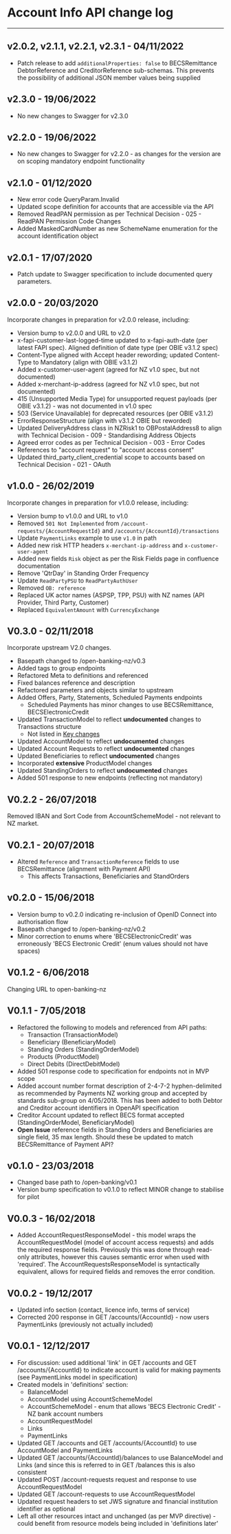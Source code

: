 # Account Info API change log

---

## v2.0.2, v2.1.1, v2.2.1, v2.3.1 - 04/11/2022

- Patch release to add `additionalProperties: false` to BECSRemittance DebtorReference and CreditorReference sub-schemas.  This prevents the possibility of additional JSON member values being supplied

## v2.3.0 - 19/06/2022

- No new changes to Swagger for v2.3.0

## v2.2.0 - 19/06/2022

- No new changes to Swagger for v2.2.0 - as changes for the version are on scoping mandatory endpoint functionality

## v2.1.0 - 01/12/2020

- New error code QueryParam.Invalid
- Updated scope definition for accounts that are accessible via the API
- Removed ReadPAN permission as per Technical Decision - 025 - ReadPAN Permission Code Changes
- Added MaskedCardNumber as new SchemeName enumeration for the account identification object

## v2.0.1 - 17/07/2020

- Patch update to Swagger specification to include documented query parameters.

## v2.0.0 - 20/03/2020

Incorporate changes in preparation for v2.0.0 release, including:

- Version bump to v2.0.0 and URL to v2.0
- x-fapi-customer-last-logged-time updated to x-fapi-auth-date (per latest FAPI spec). Aligned definition of date type (per OBIE v3.1.2 spec)
- Content-Type aligned with Accept header rewording; updated Content-Type to Mandatory (align with OBIE v3.1.2)
- Added x-customer-user-agent (agreed for NZ v1.0 spec, but not documented)
- Added x-merchant-ip-address (agreed for NZ v1.0 spec, but not documented)
- 415 (Unsupported Media Type) for unsupported request payloads (per OBIE v3.1.2) - was not documented in v1.0 spec
- 503 (Service Unavailable) for deprecated resources (per OBIE v3.1.2)
- ErrorResponseStructure (align with v3.1.2 OBIE but reworded)
- Updated DeliveryAddress class in NZRisk1 to OBPostalAddress8 to align with Technical Decision - 009 - Standardising Address Objects
- Agreed error codes as per Technical Decision - 003 - Error Codes
- References to "account request" to "account access consent"
- Updated third_party_client_credential scope to accounts based on Technical Decision - 021 - OAuth

## v1.0.0 - 26/02/2019

Incorporate changes in preparation for v1.0.0 release, including:

- Version bump to v1.0.0 and URL to v1.0
- Removed `501 Not Implemented` from `/account-requests/{AccountRequestId}` and `/accounts/{AccountId}/transactions`
- Update `PaymentLinks` example to use `v1.0` in path
- Added new risk HTTP headers `x-merchant-ip-address` and `x-customer-user-agent`
- Added new fields `Risk` object as per the Risk Fields page in confluence documentation
- Remove 'QtrDay' in Standing Order Frequency
- Update `ReadPartyPSU` to `ReadPartyAuthUser`
- Removed `OB: reference`
- Replaced UK actor names (ASPSP, TPP, PSU) with NZ names (API Provider, Third Party, Customer)
- Replaced `EquivalentAmount` with `CurrencyExchange`

## V0.3.0 - 02/11/2018

Incorporate upstream V2.0 changes.

- Basepath changed to /open-banking-nz/v0.3
- Added tags to group endpoints
- Refactored Meta to definitions and referenced
- Fixed balances reference and description
- Refactored parameters and objects similar to upstream
- Added Offers, Party, Statements, Scheduled Payments endpoints
  - Scheduled Payments has minor changes to use BECSRemittance, BECSElectronicCredit
- Updated TransactionModel to reflect **undocumented** changes to Transactions structure
  - Not listed in [Key changes](https://openbanking.atlassian.net/wiki/spaces/DZ/pages/127009221/Read+Write+Data+API+Specification+-+v2.0.0)
- Updated AccountModel to reflect **undocumented** changes
- Updated Account Requests to reflect **undocumented** changes
- Updated Beneficiaries to reflect **undocumented** changes
- Incorporated **extensive** ProductModel changes
- Updated StandingOrders to reflect **undocumented** changes
- Added 501 response to new endpoints (reflecting not mandatory)

## V0.2.2 - 26/07/2018

Removed IBAN and Sort Code from AccountSchemeModel - not relevant to NZ market.

## V0.2.1 - 20/07/2018

- Altered `Reference` and `TransactionReference` fields to use BECSRemittance (alignment with Payment API)
  - This affects Transactions, Beneficiaries and StandOrders

## v0.2.0 - 15/06/2018

- Version bump to v0.2.0 indicating re-inclusion of OpenID Connect into authorisation flow
- Basepath changed to /open-banking-nz/v0.2
- Minor correction to enums where 'BECSElectronicCredit' was erroneously 'BECS Electronic Credit' (enum values should not have spaces)

## V0.1.2 - 6/06/2018

Changing URL to open-banking-nz

## V0.1.1 - 7/05/2018

- Refactored the following to models and referenced from API paths:
  - Transaction (TransactionModel)
  - Beneficiary (BeneficiaryModel)
  - Standing Orders (StandingOrderModel)
  - Products (ProductModel)
  - Direct Debits (DirectDebitModel)
- Added 501 response code to specification for endpoints not in MVP scope
- Added account number format description of 2-4-7-2 hyphen-delimited as recommended by Payments NZ working group and accepted by standards sub-group on 4/05/2018. This has been added to both Debtor and Creditor account identifiers in OpenAPI specification
- Creditor Account updated to reflect BECS format accepted (StandingOrderModel, BeneficiaryModel)
- **Open Issue** reference fields in Standing Orders and Beneficiaries are single field, 35 max length. Should these be updated to match BECSRemittance of Payment API?

## v0.1.0 - 23/03/2018

- Changed base path to /open-banking/v0.1
- Version bump specification to v0.1.0 to reflect MINOR change to stabilise for pilot

## V0.0.3 - 16/02/2018

- Added AccountRequestResponseModel - this model wraps the AccountRequestModel (model of account access requests) and adds the required response fields. Previously this was done through read-only attributes, however this causes semantic error when used with 'required'. The AccountRequestsResponseModel is syntactically equivalent, allows for required fields and removes the error condition.

## V0.0.2 - 19/12/2017

- Updated info section (contact, licence info, terms of service)
- Corrected 200 response in GET /accounts/{AccountId} - now users PaymentLinks (previously not actually included)

## V0.0.1 - 12/12/2017

- For discussion: used additional 'link' in GET /accounts and GET /accounts/{AccountId} to indicate account is valid for making payments (see PaymentLinks model in specification)
- Created models in 'definitions' section:
  - BalanceModel
  - AccountModel using AccountSchemeModel
  - AccountSchemeModel - enum that allows 'BECS Electronic Credit' - NZ bank account numbers
  - AccountRequestModel
  - Links
  - PaymentLinks
- Updated GET /accounts and GET /accounts/{AccountId} to use AccountModel and PaymentLinks
- Updated GET /accounts/{AccountId}/balances to use BalanceModel and Links (and since this is referred to in GET /balances this is also consistent
- Updated POST /account-requests request and response to use AccountRequestModel
- Updated GET /account-requests to use AccountRequestModel
- Updated request headers to set JWS signature and financial institution identifier as optional
- Left all other resources intact and unchanged (as per MVP directive) - could benefit from resource models being included in 'definitions later'
